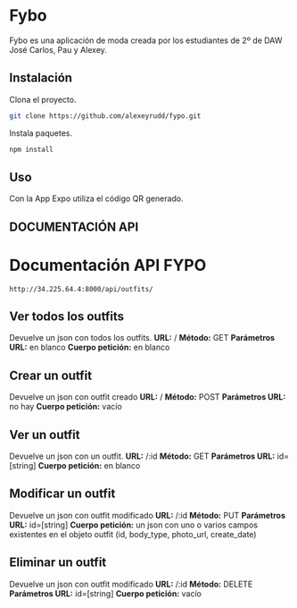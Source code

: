 # Fybo

Fybo es una aplicación de moda creada por los estudiantes de 2º de DAW José Carlos, Pau y Alexey.

## Instalación

Clona el proyecto.

```bash
git clone https://github.com/alexeyrudd/fypo.git
```

Instala paquetes.

```bash
npm install
```

## Uso

Con la App Expo utiliza el código QR generado.

## DOCUMENTACIÓN API

# Documentación API FYPO

```
http://34.225.64.4:8000/api/outfits/
```
## Ver todos los outfits

Devuelve un json con todos los outfits.
**URL:** /
**Método:** GET
**Parámetros URL:** en blanco
**Cuerpo petición:** en blanco

## Crear un outfit

Devuelve un json con outfit creado
**URL:** /
**Método:** POST
**Parámetros URL:** no hay
**Cuerpo petición:** vacío

## Ver un outfit

Devuelve un json con un outfit.
**URL:** /:id
**Método:** GET
**Parámetros URL:** id=[string]
**Cuerpo petición:** en blanco

## Modificar un outfit

Devuelve un json con outfit modificado
**URL:** /:id
**Método:** PUT
**Parámetros URL:** id=[string]
**Cuerpo petición:** un json con uno o varios campos existentes en el objeto outfit (id, body_type,
photo_url, create_date)

## Eliminar un outfit

Devuelve un json con outfit modificado
**URL:** /:id
**Método:** DELETE
**Parámetros URL:** id=[string]
**Cuerpo petición:** vacío
